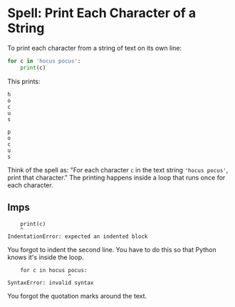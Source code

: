 # Spell: Print Each Character of a String

To print each character from a string of text on its own line:

```python
for c in 'hocus pocus':
    print(c)
```

This prints:

```
h
o
c
u
s
 
p
o
c
u
s
```

Think of the spell as: "For each character `c` in the text string `'hocus pocus'`, print that character."
The printing happens inside a loop that runs once for each character.

## Imps

```
    print(c)
    ^
IndentationError: expected an indented block
```

You forgot to indent the second line. You have to do this so that Python knows it's inside the loop.

```
    for c in hocus pocus:
                   ^
SyntaxError: invalid syntax
```

You forgot the quotation marks around the text.